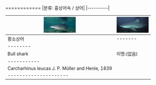 ============
|분류: 흉상어속 / 상어|
|----------|

|<img src="bs1.jpeg" width="100px" height="50px" title="bs"/>|<img src="bs2.jpeg" width="100px" height="50px" title="bs"/>|
|--------------------------------|---------------------------------|
|황소상어|-------|
|--------|
|Bull shark|이명:(없음)|
|-----------|
|Carcharhinus leucas J. P. Müller and Henle, 1839|
|---------------------|
